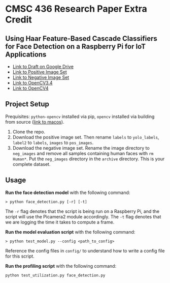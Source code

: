 # CMSC 436 Research Paper Extra Credit

## Using Haar Feature-Based Cascade Classifiers for Face Detection on a Raspberry Pi for IoT Applications 

- [Link to Draft on Google Drive](https://docs.google.com/document/d/1H4GUHuNXbkjKFACpi70M0ZhKLtLqq29fNws-9ac8Di0/edit?usp=sharing)
- [Link to Positive Image Set](https://www.kaggle.com/datasets/fareselmenshawii/face-detection-dataset)
- [Link to Negative Image Set](https://www.kaggle.com/datasets/sagarkarar/nonface-and-face-dataset)
- [Link to OpenCV3.4](https://github.com/opencv/opencv/tree/3.4)
- [Link to OpenCV4](https://github.com/opencv/opencv/archive/refs/tags/4.10.0.zip)


## Project Setup

Prequisites: `python-opencv` installed via pip, `opencv` installed via building from source ([link to macos](https://docs.opencv.org/4.x/d0/db2/tutorial_macos_install.html)).

1. Clone the repo.
2. Download the positive image set. Then rename `labels` to `yolo_labels`, `label2` to `labels`, `images` to `pos_images`.
3. Download the negative image set. Rename the image directory to `neg_images` and remove all samples containing human faces with `rm Human*`. Put the `neg_images` directory in the `archive` directory. This is your complete dataset. 

## Usage

**Run the face detection model** with the following command: 

```
> python face_detection.py [-r] [-t]
```

The `-r` flag denotes that the script is being run on a Raspberry Pi, and the script will use the Picamera2 module accordingly. The `-t` flag denotes that we are logging the time it takes to compute a frame.

**Run the model evaluation script** with the following command:

```
> python test_model.py --config <path_to_config>
```

Reference the config files in `config/` to understand how to write a config file for this script. 

**Run the profiling script** with the following command: 

```
python test_utilization.py face_detection.py
```